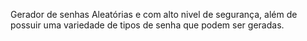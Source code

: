 Gerador de senhas Aleatórias e com alto nivel de segurança, além de possuir uma variedade de tipos de senha que podem ser geradas.
